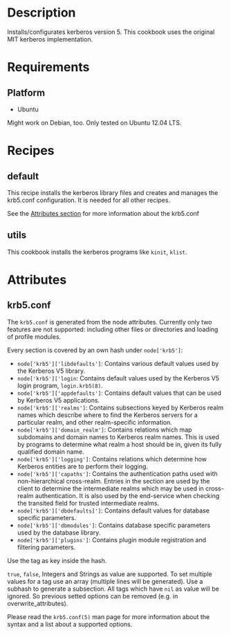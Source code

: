 Description
===========

Installs/configurates kerberos version 5. This cookbook uses the original MIT
kerberos implementation.


Requirements
============

Platform
--------

* Ubuntu

Might work on Debian, too. Only tested on Ubuntu 12.04 LTS.


Recipes
=======

default
-------

This recipe installs the kerberos library files and creates and manages the
krb5.conf configuration. It is needed for all other recipes.

See the [Attributes section](#krb5conf) for more information about the krb5.conf

utils
-----

This cookbook installs the kerberos programs like `kinit`, `klist`.


Attributes
==========

krb5.conf
---------

The `krb5.conf` is generated from the node attributes. Currently only two
features are not supported: including other files or directories and loading of
profile modules.

Every section is covered by an own hash under `node['krb5']`:

  * `node['krb5']['libdefaults']`: Contains various default values used by the
     Kerberos V5 library.
  * `node['krb5']['login`: Contains default values used by the Kerberos V5 login
     program, `login.krb5(8)`.
  * `node['krb5']['appdefaults']`: Contains default values that can be used by
     Kerberos V5 applications.
  * `node['krb5']['realms']`: Contains subsections keyed by Kerberos realm names
     which describe where to find the Kerberos servers for a particular realm,
     and other realm-specific information.
  * `node['krb5']['domain_realm']`: Contains relations which map subdomains and
     domain names to Kerberos realm names.  This is used by programs to
     determine what realm a host should be in, given its fully qualified domain
     name.
  * `node['krb5']['logging']`: Contains relations which determine how Kerberos
     entities are to perform their logging.
  * `node['krb5']['capaths']`: Contains the authentication paths used with
     non-hierarchical cross-realm. Entries in the section are used by the client
     to determine the intermediate realms which may be used in cross-realm
     authentication. It is also used by the end-service when checking the
     transited field for trusted intermediate realms.
  * `node['krb5']['dbdefaults]']`: Contains default values for database specific
     parameters.
  * `node['krb5']['dbmodules']`: Contains database specific parameters used by
     the database library.
  * `node['krb5']['plugins']`: Contains plugin module registration and filtering
     parameters.

Use the tag as key inside the hash.

`true`, `false`, Integers and Strings as value are supported. To set multiple
values for a tag use an array (multiple lines will be generated). Use a subhash
to generate a subsection. All tags which have `nil` as value will be ignored. So
previous setted options can be removed (e.g. in overwrite_attributes).

Please read the `krb5.conf(5)` man page for more information about the syntax
and a list about a supported options.
